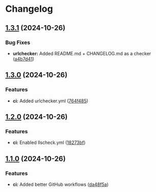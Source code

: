 # Changelog

## [1.3.1](https://github.com/ColinKennedy/nvim-best-practices-plugin-template/compare/v1.3.0...v1.3.1) (2024-10-26)


### Bug Fixes

* **urlchecker:** Added README.md + CHANGELOG.md as a checker ([a4b7d41](https://github.com/ColinKennedy/nvim-best-practices-plugin-template/commit/a4b7d410f4d853d7bf98e4ca6dc198f6ea29bb8d))

## [1.3.0](https://github.com/ColinKennedy/nvim-best-practices-plugin-template/compare/v1.2.0...v1.3.0) (2024-10-26)


### Features

* **ci:** Added urlchecker.yml ([764f485](https://github.com/ColinKennedy/nvim-best-practices-plugin-template/commit/764f4859522c6c810e75bd82eda6073ef4fc0c0c))

## [1.2.0](https://github.com/ColinKennedy/nvim-best-practices-plugin-template/compare/v1.1.0...v1.2.0) (2024-10-26)


### Features

* **ci:** Enabled llscheck.yml ([18273bf](https://github.com/ColinKennedy/nvim-best-practices-plugin-template/commit/18273bf3526364ca05d2798318b86f59a3c124e8))

## [1.1.0](https://github.com/ColinKennedy/nvim-best-practices-plugin-template/compare/v1.0.3...v1.1.0) (2024-10-26)


### Features

* **ci:** Added better GitHub workflows ([da48f5a](https://github.com/ColinKennedy/nvim-best-practices-plugin-template/commit/da48f5a27fb01e9c597d82931e551d10c31b94d0))
